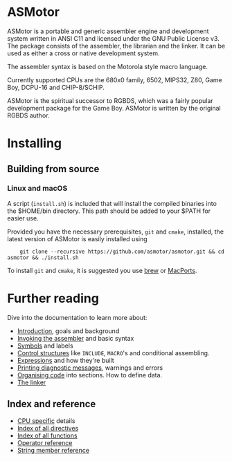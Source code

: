 # ASMotor

ASMotor is a portable and generic assembler engine and development system written in ANSI C11 and licensed under the GNU Public License v3. The package consists of the assembler, the librarian and the linker. It can be used as either a cross or native development system.

The assembler syntax is based on the Motorola style macro language.

Currently supported CPUs are the 680x0 family, 6502, MIPS32, Z80, Game Boy, DCPU-16 and CHIP-8/SCHIP.

ASMotor is the spiritual successor to RGBDS, which was a fairly popular development package for the Game Boy. ASMotor is written by the original RGBDS author.

# Installing

## Building from source

### Linux and macOS
A script (```install.sh```) is included that will install the compiled binaries into the $HOME/bin directory. This path should be added to your $PATH for easier use.

Provided you have the necessary prerequisites, ```git``` and ```cmake```, installed, the latest version of ASMotor is easily installed using

```
    git clone --recursive https://github.com/asmotor/asmotor.git && cd asmotor && ./install.sh
```

To install ```git``` and ```cmake```, it is suggested you use [brew](https://brew.sh) or [MacPorts](https://www.macports.org).

# Further reading
Dive into the documentation to learn more about:

* [Introduction](doc/Introduction.md), goals and background
* [Invoking the assembler](doc/Assembler.md) and basic syntax
* [Symbols](doc/Symbol.md) and labels
* [Control structures](doc/ControlStructures.md) like ```INCLUDE```, ```MACRO```'s and conditional assembling.
* [Expressions](doc/Expressions.md) and how they're built
* [Printing diagnostic messages](doc/Diagnostics.md), warnings and errors
* [Organising code](doc/OrganisingCode.md) into sections. How to define data.
* [The linker](doc/Linker.md)

## Index and reference
* [CPU specific](doc/CpuSpecifics.md) details
* [Index of all directives](doc/IndexDirectives.md)
* [Index of all functions](doc/IndexFunctions.md)
* [Operator reference](doc/ReferenceOperators.md)
* [String member reference](doc/ReferenceStringMembers.md)